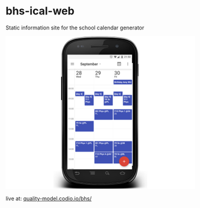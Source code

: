# bhs-ical-web
Static information site for the school calendar generator

![phone screenshot](images/android_template.png)

live at: [quality-model.codio.io/bhs/](https://quality-model.codio.io/bhs/)

